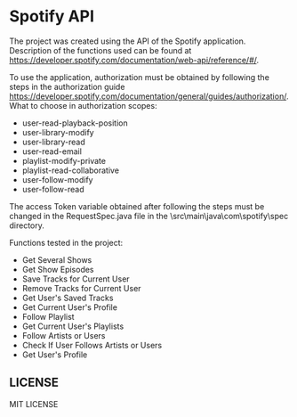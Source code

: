 # Spotify API

The project was created using the API of the Spotify application. Description of the functions used can be found at https://developer.spotify.com/documentation/web-api/reference/#/.

To use the application, authorization must be obtained by following the steps in the authorization guide https://developer.spotify.com/documentation/general/guides/authorization/. What to choose in authorization scopes:

- user-read-playback-position
- user-library-modify
- user-library-read
- user-read-email
- playlist-modify-private
- playlist-read-collaborative
- user-follow-modify
- user-follow-read

The access Token variable obtained after following the steps must be changed in the RequestSpec.java file in the \src\main\java\com\spotify\spec directory.

Functions tested in the project:

- Get Several Shows
- Get Show Episodes
- Save Tracks for Current User
- Remove Tracks for Current User
- Get User's Saved Tracks
- Get Current User's Profile
- Follow Playlist
- Get Current User's Playlists
- Follow Artists or Users
- Check If User Follows Artists or Users
- Get User's Profile


## LICENSE
MIT LICENSE
